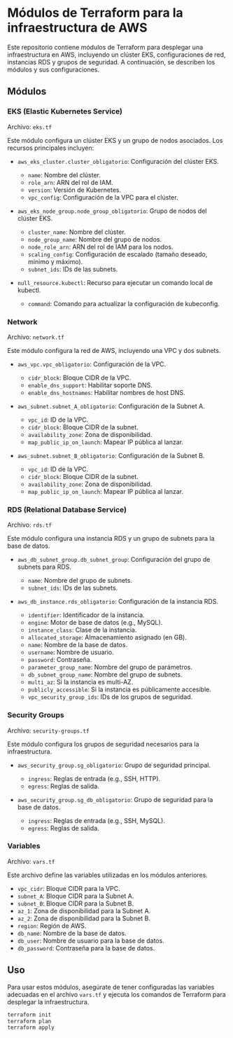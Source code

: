 # Módulos de Terraform para la infraestructura de AWS

Este repositorio contiene módulos de Terraform para desplegar una infraestructura en AWS, incluyendo un clúster EKS, configuraciones de red, instancias RDS y grupos de seguridad. A continuación, se describen los módulos y sus configuraciones.

## Módulos

### EKS (Elastic Kubernetes Service)
Archivo: `eks.tf`

Este módulo configura un clúster EKS y un grupo de nodos asociados. Los recursos principales incluyen:

- `aws_eks_cluster.cluster_obligatorio`: Configuración del clúster EKS.
  - `name`: Nombre del clúster.
  - `role_arn`: ARN del rol de IAM.
  - `version`: Versión de Kubernetes.
  - `vpc_config`: Configuración de la VPC para el clúster.

- `aws_eks_node_group.node_group_obligatorio`: Grupo de nodos del clúster EKS.
  - `cluster_name`: Nombre del clúster.
  - `node_group_name`: Nombre del grupo de nodos.
  - `node_role_arn`: ARN del rol de IAM para los nodos.
  - `scaling_config`: Configuración de escalado (tamaño deseado, mínimo y máximo).
  - `subnet_ids`: IDs de las subnets.

- `null_resource.kubectl`: Recurso para ejecutar un comando local de kubectl.
  - `command`: Comando para actualizar la configuración de kubeconfig.

### Network
Archivo: `network.tf`

Este módulo configura la red de AWS, incluyendo una VPC y dos subnets.

- `aws_vpc.vpc_obligatorio`: Configuración de la VPC.
  - `cidr_block`: Bloque CIDR de la VPC.
  - `enable_dns_support`: Habilitar soporte DNS.
  - `enable_dns_hostnames`: Habilitar nombres de host DNS.

- `aws_subnet.subnet_A_obligatorio`: Configuración de la Subnet A.
  - `vpc_id`: ID de la VPC.
  - `cidr_block`: Bloque CIDR de la subnet.
  - `availability_zone`: Zona de disponibilidad.
  - `map_public_ip_on_launch`: Mapear IP pública al lanzar.

- `aws_subnet.subnet_B_obligatorio`: Configuración de la Subnet B.
  - `vpc_id`: ID de la VPC.
  - `cidr_block`: Bloque CIDR de la subnet.
  - `availability_zone`: Zona de disponibilidad.
  - `map_public_ip_on_launch`: Mapear IP pública al lanzar.

### RDS (Relational Database Service)
Archivo: `rds.tf`

Este módulo configura una instancia RDS y un grupo de subnets para la base de datos.

- `aws_db_subnet_group.db_subnet_group`: Configuración del grupo de subnets para RDS.
  - `name`: Nombre del grupo de subnets.
  - `subnet_ids`: IDs de las subnets.

- `aws_db_instance.rds_obligatorio`: Configuración de la instancia RDS.
  - `identifier`: Identificador de la instancia.
  - `engine`: Motor de base de datos (e.g., MySQL).
  - `instance_class`: Clase de la instancia.
  - `allocated_storage`: Almacenamiento asignado (en GB).
  - `name`: Nombre de la base de datos.
  - `username`: Nombre de usuario.
  - `password`: Contraseña.
  - `parameter_group_name`: Nombre del grupo de parámetros.
  - `db_subnet_group_name`: Nombre del grupo de subnets.
  - `multi_az`: Si la instancia es multi-AZ.
  - `publicly_accessible`: Si la instancia es públicamente accesible.
  - `vpc_security_group_ids`: IDs de los grupos de seguridad.

### Security Groups
Archivo: `security-groups.tf`

Este módulo configura los grupos de seguridad necesarios para la infraestructura.

- `aws_security_group.sg_obligatorio`: Grupo de seguridad principal.
  - `ingress`: Reglas de entrada (e.g., SSH, HTTP).
  - `egress`: Reglas de salida.

- `aws_security_group.sg_db_obligatorio`: Grupo de seguridad para la base de datos.
  - `ingress`: Reglas de entrada (e.g., SSH, MySQL).
  - `egress`: Reglas de salida.

### Variables
Archivo: `vars.tf`

Este archivo define las variables utilizadas en los módulos anteriores.

- `vpc_cidr`: Bloque CIDR para la VPC.
- `subnet_A`: Bloque CIDR para la Subnet A.
- `subnet_B`: Bloque CIDR para la Subnet B.
- `az_1`: Zona de disponibilidad para la Subnet A.
- `az_2`: Zona de disponibilidad para la Subnet B.
- `region`: Región de AWS.
- `db_name`: Nombre de la base de datos.
- `db_user`: Nombre de usuario para la base de datos.
- `db_password`: Contraseña para la base de datos.

## Uso

Para usar estos módulos, asegúrate de tener configuradas las variables adecuadas en el archivo `vars.tf` y ejecuta los comandos de Terraform para desplegar la infraestructura.

```sh
terraform init
terraform plan
terraform apply
